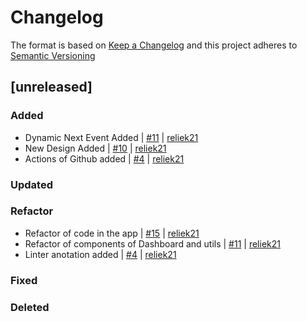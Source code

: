 # Changelog

The format is based on [Keep a Changelog](https://keepachangelog.com/en/1.0.0/) and this project adheres to [Semantic Versioning](https://semver.org/lang/es/)

[comment]: <> (do not remove the unreleased section)

## [unreleased]

### Added

- Dynamic Next Event Added | [#11](https://github.com/reliek21/epicticker-mobile-app/pull/11) | [reliek21](https://github.com/reliek21)
- New Design Added | [#10](https://github.com/reliek21/epicticker-mobile-app/pull/10) | [reliek21](https://github.com/reliek21)
- Actions of Github added | [#4](https://github.com/reliek21/epicticker-mobile-app/pull/4) | [reliek21](https://github.com/reliek21)

### Updated

### Refactor
- Refactor of code in the app | [#15](https://github.com/reliek21/epicticker-mobile-app/pull/15) | [reliek21](https://github.com/reliek21)
- Refactor of components of Dashboard and utils | [#11](https://github.com/reliek21/epicticker-mobile-app/pull/11) | [reliek21](https://github.com/reliek21)
- Linter anotation added | [#4](https://github.com/reliek21/epicticker-mobile-app/pull/4) | [reliek21](https://github.com/reliek21)

### Fixed

### Deleted

